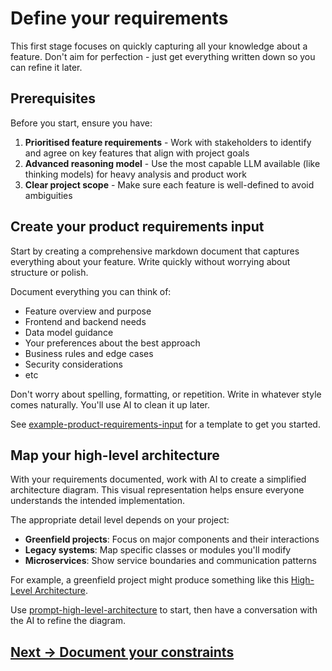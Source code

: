# Define your requirements

This first stage focuses on quickly capturing all your knowledge about a feature. Don't aim for perfection - just get
everything written down so you can refine it later.

## Prerequisites

Before you start, ensure you have:

1. **Prioritised feature requirements** - Work with stakeholders to identify and agree on key features that align with
   project goals
2. **Advanced reasoning model** - Use the most capable LLM available (like thinking models) for heavy analysis and
   product work
3. **Clear project scope** - Make sure each feature is well-defined to avoid ambiguities

## Create your product requirements input

Start by creating a comprehensive markdown document that captures everything about your feature. Write quickly without
worrying about structure or polish.

Document everything you can think of:

- Feature overview and purpose
- Frontend and backend needs
- Data model guidance
- Your preferences about the best approach
- Business rules and edge cases
- Security considerations
- etc

Don't worry about spelling, formatting, or repetition. Write in whatever style comes naturally. You'll use AI to clean
it up later.

See [example-product-requirements-input](../../appendix/prompt-library/product/example-product-requirements-input.md)
for a template to get you started.

## Map your high-level architecture

With your requirements documented, work with AI to create a simplified architecture diagram. This visual representation
helps ensure everyone understands the intended implementation.

The appropriate detail level depends on your project:

- **Greenfield projects**: Focus on major components and their interactions
- **Legacy systems**: Map specific classes or modules you'll modify
- **Microservices**: Show service boundaries and communication patterns

For example, a greenfield project might produce something like
this [High-Level Architecture](../attachments/high-level-architecture.png).

Use [prompt-high-level-architecture](../../appendix/prompt-library/product/prompt-high-level-architecture.md) to start,
then have a conversation with the AI to refine the diagram.

## [Next -> Document your constraints](document-your-constraints.md)